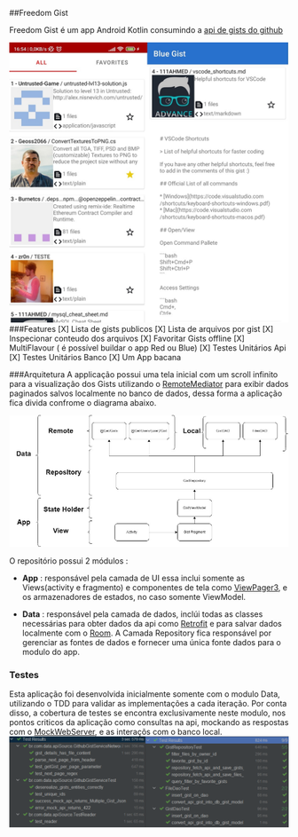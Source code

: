 ##Freedom Gist

Freedom Gist é um app Android Kotlin consumindo a [api de gists do github]( https://developer.github.com/v3/gists/#list%E2%80%90all%E2%80%90public%E2%80%90gists)

![Alt text](screen.png)
###Features
[X] Lista de gists publicos
[X] Lista de arquivos por gist
[X] Inspecionar conteudo dos arquivos
[X] Favoritar Gists offline
[X] MultiFlavour ( é possível buildar o app Red ou Blue)
[X] Testes Unitários Api
[X] Testes Unitários Banco
[X] Um App bacana

###Arquitetura
A applicação possui uma tela inicial com um scroll infinito para a visualização dos Gists utilizando o [RemoteMediator](https://developer.android.com/topic/libraries/architecture/paging/v3-network-db) para exibir dados paginados salvos localmente no banco de dados, dessa forma a aplicação fica divida confrome o diagrama abaixo.

![Alt text](diagram.jpg)

O repositório possui 2 módulos :
- <b>App</b> : responsável pela camada de UI essa inclui somente as Views(activity e fragmento) e componentes de tela como [ViewPager3](https://developer.android.com/training/animation/screen-slide), e os armazenadores de estados, no caso somente ViewModel.

- <b>Data</b> : responsável pela camada de dados, inclúi todas as classes necessárias para obter dados da api como [Retrofit](https://square.github.io/retrofit/) e para salvar dados localmente com o [Room](https://developer.android.com/training/data-storage/room). A Camada Repository fica responsável por gerenciar as fontes de dados e fornecer uma única fonte dados para o modulo do app.

### Testes
Esta aplicação foi desenvolvida inicialmente somente com o modulo Data, utilizando o TDD para validar as implementações a cada iteração. Por conta disso, a cobertura de testes se encontra exclusivamente neste modulo, nos pontos criticos da aplicação como consultas na api, mockando as respostas com o [MockWebServer](https://github.com/square/okhttp/tree/master/mockwebserver), e as interaçõs com o banco local.
![Alt text](tests.png)
